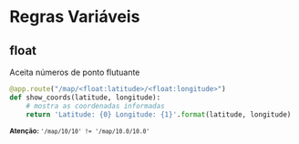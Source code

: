 # Regras Variáveis
## float

Aceita números de ponto flutuante

```python
@app.route("/map/<float:latitude>/<float:longitude>")
def show_coords(latitude, longitude):
    # mostra as coordenadas informadas
    return 'Latitude: {0} Longitude: {1}'.format(latitude, longitude)
```

<small>**Atenção:** <!-- .element: style="color: red" --> `'/map/10/10' != '/map/10.0/10.0'`</small> <!-- .element: class="fragment" data-fragment-index="1" -->
